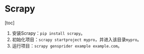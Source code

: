 # Scrapy

[toc]

1. 安装Scrapy：`pip install scrapy`。
2. 初始化项目：`scrapy startproject mypro`，并进入该目录`mypro`。
3. 运行项目：`scrapy gensprider example example.com`。